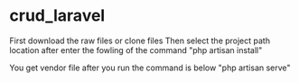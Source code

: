 # crud_laravel

First download the raw files or clone files
Then select the project path location after enter the fowling of the command 
"php artisan install"

You get vendor file after you run the command is below 
"php artisan serve"

